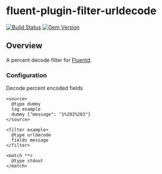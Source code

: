 # fluent-plugin-filter-urldecode

[![Build Status](https://travis-ci.org/MerlinDMC/fluent-plugin-filter-urldecode.svg?branch=master)](https://travis-ci.org/MerlinDMC/fluent-plugin-filter-urldecode)
[![Gem Version](https://badge.fury.io/rb/fluent-plugin-filter-urldecode.svg)](http://badge.fury.io/rb/fluent-plugin-filter-urldecode)

## Overview

A percent decode filter for [Fluentd](http://www.fluentd.org/).

### Configuration

Decode percent encoded fields

```
<source>
  @type dummy
  tag example
  dummy {"message": "1%202%203"}
</source>

<filter example>
  @type urldecode
  fields message
</filter>

<match **>
  @type stdout
</match>
```
